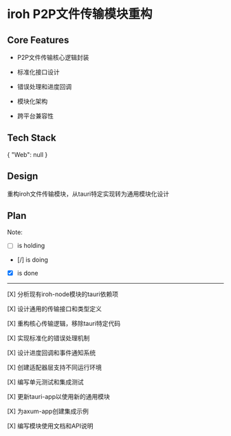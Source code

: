 # iroh P2P文件传输模块重构

## Core Features

- P2P文件传输核心逻辑封装

- 标准化接口设计

- 错误处理和进度回调

- 模块化架构

- 跨平台兼容性

## Tech Stack

{
  "Web": null
}

## Design

重构iroh文件传输模块，从tauri特定实现转为通用模块化设计

## Plan

Note: 

- [ ] is holding
- [/] is doing
- [X] is done

---

[X] 分析现有iroh-node模块的tauri依赖项

[X] 设计通用的传输接口和类型定义

[X] 重构核心传输逻辑，移除tauri特定代码

[X] 实现标准化的错误处理机制

[X] 设计进度回调和事件通知系统

[X] 创建适配器层支持不同运行环境

[X] 编写单元测试和集成测试

[X] 更新tauri-app以使用新的通用模块

[X] 为axum-app创建集成示例

[X] 编写模块使用文档和API说明
